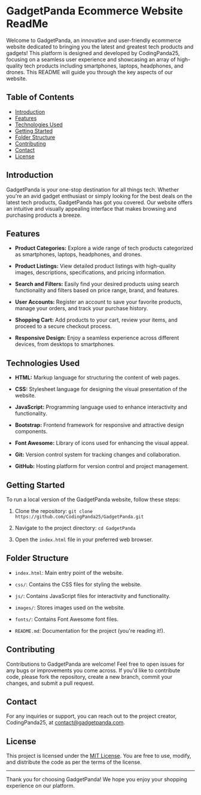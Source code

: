 # GadgetPanda Ecommerce Website ReadMe

Welcome to GadgetPanda, an innovative and user-friendly ecommerce website dedicated to bringing you the latest and greatest tech products and gadgets! This platform is designed and developed by CodingPanda25, focusing on a seamless user experience and showcasing an array of high-quality tech products including smartphones, laptops, headphones, and drones. This README will guide you through the key aspects of our website.

## Table of Contents

- [Introduction](#introduction)
- [Features](#features)
- [Technologies Used](#technologies-used)
- [Getting Started](#getting-started)
- [Folder Structure](#folder-structure)
- [Contributing](#contributing)
- [Contact](#contact)
- [License](#license)

## Introduction

GadgetPanda is your one-stop destination for all things tech. Whether you're an avid gadget enthusiast or simply looking for the best deals on the latest tech products, GadgetPanda has got you covered. Our website offers an intuitive and visually appealing interface that makes browsing and purchasing products a breeze.

## Features

- **Product Categories:** Explore a wide range of tech products categorized as smartphones, laptops, headphones, and drones.

- **Product Listings:** View detailed product listings with high-quality images, descriptions, specifications, and pricing information.

- **Search and Filters:** Easily find your desired products using search functionality and filters based on price range, brand, and features.

- **User Accounts:** Register an account to save your favorite products, manage your orders, and track your purchase history.

- **Shopping Cart:** Add products to your cart, review your items, and proceed to a secure checkout process.

- **Responsive Design:** Enjoy a seamless experience across different devices, from desktops to smartphones.

## Technologies Used

- **HTML:** Markup language for structuring the content of web pages.
  
- **CSS:** Stylesheet language for designing the visual presentation of the website.
  
- **JavaScript:** Programming language used to enhance interactivity and functionality.
  
- **Bootstrap:** Frontend framework for responsive and attractive design components.
  
- **Font Awesome:** Library of icons used for enhancing the visual appeal.
  
- **Git:** Version control system for tracking changes and collaboration.
  
- **GitHub:** Hosting platform for version control and project management.

## Getting Started

To run a local version of the GadgetPanda website, follow these steps:

1. Clone the repository: `git clone https://github.com/CodingPanda25/GadgetPanda.git`

2. Navigate to the project directory: `cd GadgetPanda`

3. Open the `index.html` file in your preferred web browser.

## Folder Structure

- `index.html`: Main entry point of the website.
  
- `css/`: Contains the CSS files for styling the website.
  
- `js/`: Contains JavaScript files for interactivity and functionality.
  
- `images/`: Stores images used on the website.
  
- `fonts/`: Contains Font Awesome font files.
  
- `README.md`: Documentation for the project (you're reading it!).

## Contributing

Contributions to GadgetPanda are welcome! Feel free to open issues for any bugs or improvements you come across. If you'd like to contribute code, please fork the repository, create a new branch, commit your changes, and submit a pull request.

## Contact

For any inquiries or support, you can reach out to the project creator, CodingPanda25, at [contact@gadgetpanda.com](mailto:contact@gadgetpanda.com).

## License

This project is licensed under the [MIT License](LICENSE). You are free to use, modify, and distribute the code as per the terms of the license.

---

Thank you for choosing GadgetPanda! We hope you enjoy your shopping experience on our platform.
